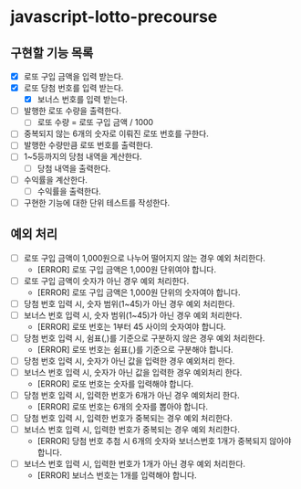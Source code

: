 # javascript-lotto-precourse

## 구현할 기능 목록

- [x] 로또 구입 금액을 입력 받는다.
- [x] 로또 당첨 번호를 입력 받는다.
  - [x] 보너스 번호를 입력 받는다.
- [ ] 발행한 로또 수량을 출력한다.
  - [ ] 로또 수량 = 로또 구입 금액 / 1000
- [ ] 중복되지 않는 6개의 숫자로 이뤄진 로또 번호를 구한다.
- [ ] 발행한 수량만큼 로또 번호를 출력한다.
- [ ] 1~5등까지의 당첨 내역을 계산한다.
  - [ ] 당첨 내역을 출력한다.
- [ ] 수익률을 계산한다.
  - [ ] 수익률을 출력한다.
- [ ] 구현한 기능에 대한 단위 테스트를 작성한다.

## 예외 처리

- [ ] 로또 구입 금액이 1,000원으로 나누어 떨어지지 않는 경우 예외 처리한다.
  - [ERROR] 로또 구입 금액은 1,000원 단위여야 합니다.
- [ ] 로또 구입 금액이 숫자가 아닌 경우 예외 처리한다.
  - [ERROR] 로또 구입 금액은 1,000원 단위의 숫자여야 합니다.
- [ ] 당첨 번호 입력 시, 숫자 범위(1~45)가 아닌 경우 예외 처리한다.
- [ ] 보너스 번호 입력 시, 숫자 범위(1~45)가 아닌 경우 예외 처리한다.
  - [ERROR] 로또 번호는 1부터 45 사이의 숫자여야 합니다.
- [ ] 당첨 번호 입력 시, 쉼표(,)를 기준으로 구분하지 않은 경우 예외 처리한다.
  - [ERROR] 로또 번호는 쉼표(,)를 기준으로 구분해야 합니다.
- [ ] 당첨 번호 입력 시, 숫자가 아닌 값을 입력한 경우 예외처리 한다.
- [ ] 보너스 번호 입력 시, 숫자가 아닌 값을 입력한 경우 예외처리 한다.
  - [ERROR] 로또 번호는 숫자를 입력해야 합니다.
- [ ] 당첨 번호 입력 시, 입력한 번호가 6개가 아닌 경우 예외처리 한다.
  - [ERROR] 로또 번호는 6개의 숫자를 뽑아야 합니다.
- [ ] 당첨 번호 입력 시, 입력한 번호가 중복되는 경우 예외 처리한다.
- [ ] 보너스 번호 입력 시, 입력한 번호가 중복되는 경우 예외 처리한다.
  - [ERROR] 당첨 번호 추첨 시 6개의 숫자와 보너스번호 1개가 중복되지 않아야 합니다.
- [ ] 보너스 번호 입력 시, 입력한 번호가 1개가 아닌 경우 예외 처리한다.
  - [ERROR] 보너스 번호는 1개를 입력해야 합니다.
